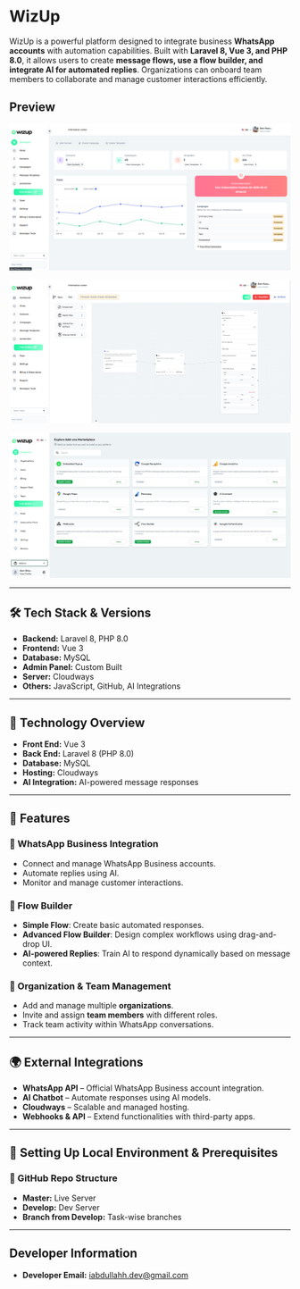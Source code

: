 # WizUp

WizUp is a powerful platform designed to integrate business **WhatsApp accounts** with automation capabilities. Built with **Laravel 8, Vue 3, and PHP 8.0**, it allows users to create **message flows, use a flow builder, and integrate AI for automated replies**. Organizations can onboard team members to collaborate and manage customer interactions efficiently.

## Preview

![WizUp User Demo](wizup-user-demo.png)

![WizUp User 1 Demo](wizup-user-demo-1.png)

![WizUp Admin Demo](wizup-admin-demo.png)

---

## 🛠 Tech Stack & Versions

- **Backend:** Laravel 8, PHP 8.0
- **Frontend:** Vue 3
- **Database:** MySQL
- **Admin Panel:** Custom Built
- **Server:** Cloudways
- **Others:** JavaScript, GitHub, AI Integrations

---

## 📌 Technology Overview

- **Front End:** Vue 3
- **Back End:** Laravel 8 (PHP 8.0)
- **Database:** MySQL
- **Hosting:** Cloudways
- **AI Integration:** AI-powered message responses

---

## 🎯 Features

### **💬 WhatsApp Business Integration**
- Connect and manage WhatsApp Business accounts.
- Automate replies using AI.
- Monitor and manage customer interactions.

### **🔧 Flow Builder**
- **Simple Flow**: Create basic automated responses.
- **Advanced Flow Builder**: Design complex workflows using drag-and-drop UI.
- **AI-powered Replies**: Train AI to respond dynamically based on message context.

### **🏢 Organization & Team Management**
- Add and manage multiple **organizations**.
- Invite and assign **team members** with different roles.
- Track team activity within WhatsApp conversations.

---

## 🌍 External Integrations
- **WhatsApp API** – Official WhatsApp Business account integration.
- **AI Chatbot** – Automate responses using AI models.
- **Cloudways** – Scalable and managed hosting.
- **Webhooks & API** – Extend functionalities with third-party apps.

---

## 🚀 Setting Up Local Environment & Prerequisites

### **📂 GitHub Repo Structure**
- **Master:**  Live Server
- **Develop:**  Dev Server
- **Branch from Develop:** Task-wise branches

---
## Developer Information

- **Developer Email:** iabdullahh.dev@gmail.com

